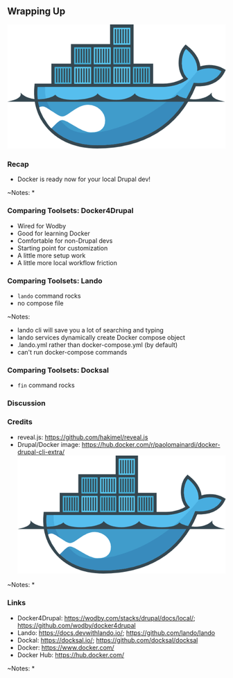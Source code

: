 ## Wrapping Up

![Drupal on Docker](slides/img/docker-drupal.png)


### Recap

* Docker is ready now for your local Drupal dev!

~Notes:
* 


### Comparing Toolsets: Docker4Drupal

* Wired for Wodby
* Good for learning Docker
* Comfortable for non-Drupal devs
* Starting point for customization
* A little more setup work
* A little more local workflow friction


### Comparing Toolsets: Lando

* ```lando``` command rocks
* no compose file

~Notes:
* lando cli will save you a lot of searching and typing
* lando services dynamically create Docker compose object
* .lando.yml rather than docker-compose.yml (by default)
* can't run docker-compose commands


### Comparing Toolsets: Docksal

* ```fin``` command rocks



### Discussion


### Credits

* reveal.js: https://github.com/hakimel/reveal.js
* Drupal/Docker image: https://hub.docker.com/r/paolomainardi/docker-drupal-cli-extra/ ![Drupal on Docker](slides/img/docker-drupal.png)

~Notes:
* 


### Links

* Docker4Drupal: https://wodby.com/stacks/drupal/docs/local/; https://github.com/wodby/docker4drupal
* Lando: https://docs.devwithlando.io/; https://github.com/lando/lando
* Dockal: https://docksal.io/; https://github.com/docksal/docksal
* Docker: https://www.docker.com/
* Docker Hub: https://hub.docker.com/

~Notes:
* 
